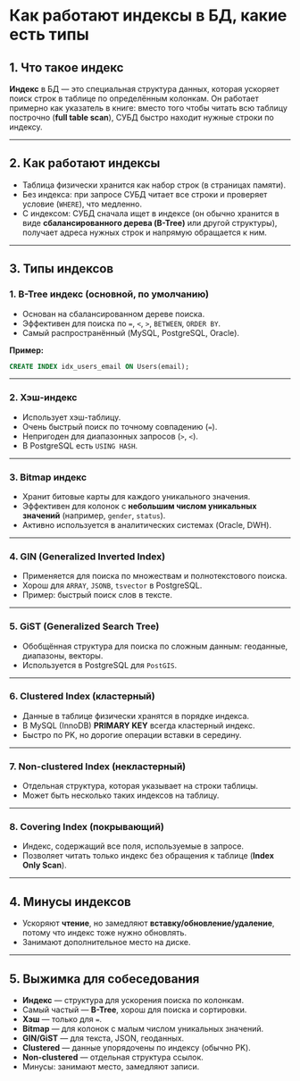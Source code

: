 # Как работают индексы в БД, какие есть типы

## 1. Что такое индекс

**Индекс** в БД — это специальная структура данных, которая ускоряет поиск строк в таблице по определённым колонкам.
Он работает примерно как указатель в книге: вместо того чтобы читать всю таблицу построчно (**full table scan**), СУБД быстро находит нужные строки по индексу.

---

## 2. Как работают индексы

* Таблица физически хранится как набор строк (в страницах памяти).
* Без индекса: при запросе СУБД читает все строки и проверяет условие (`WHERE`), что медленно.
* С индексом: СУБД сначала ищет в индексе (он обычно хранится в виде **сбалансированного дерева (B-Tree)** или другой структуры), получает адреса нужных строк и напрямую обращается к ним.

---

## 3. Типы индексов

### 1. **B-Tree индекс (основной, по умолчанию)**

* Основан на сбалансированном дереве поиска.
* Эффективен для поиска по `=`, `<`, `>`, `BETWEEN`, `ORDER BY`.
* Самый распространённый (MySQL, PostgreSQL, Oracle).

**Пример:**

```sql
CREATE INDEX idx_users_email ON Users(email);
```

---

### 2. **Хэш-индекс**

* Использует хэш-таблицу.
* Очень быстрый поиск по точному совпадению (`=`).
* Непригоден для диапазонных запросов (`>`, `<`).
* В PostgreSQL есть `USING HASH`.

---

### 3. **Bitmap индекс**

* Хранит битовые карты для каждого уникального значения.
* Эффективен для колонок с **небольшим числом уникальных значений** (например, `gender`, `status`).
* Активно используется в аналитических системах (Oracle, DWH).

---

### 4. **GIN (Generalized Inverted Index)**

* Применяется для поиска по множествам и полнотекстового поиска.
* Хорош для `ARRAY`, `JSONB`, `tsvector` в PostgreSQL.
* Пример: быстрый поиск слов в тексте.

---

### 5. **GiST (Generalized Search Tree)**

* Обобщённая структура для поиска по сложным данным: геоданные, диапазоны, векторы.
* Используется в PostgreSQL для `PostGIS`.

---

### 6. **Clustered Index (кластерный)**

* Данные в таблице физически хранятся в порядке индекса.
* В MySQL (InnoDB) **PRIMARY KEY** всегда кластерный индекс.
* Быстро по PK, но дорогие операции вставки в середину.

---

### 7. **Non-clustered Index (некластерный)**

* Отдельная структура, которая указывает на строки таблицы.
* Может быть несколько таких индексов на таблицу.

---

### 8. **Covering Index (покрывающий)**

* Индекс, содержащий все поля, используемые в запросе.
* Позволяет читать только индекс без обращения к таблице (**Index Only Scan**).

---

## 4. Минусы индексов

* Ускоряют **чтение**, но замедляют **вставку/обновление/удаление**, потому что индекс тоже нужно обновлять.
* Занимают дополнительное место на диске.

---

## 5. Выжимка для собеседования

* **Индекс** — структура для ускорения поиска по колонкам.
* Самый частый — **B-Tree**, хорош для поиска и сортировки.
* **Хэш** — только для `=`.
* **Bitmap** — для колонок с малым числом уникальных значений.
* **GIN/GiST** — для текста, JSON, геоданных.
* **Clustered** — данные упорядочены по индексу (обычно PK).
* **Non-clustered** — отдельная структура ссылок.
* Минусы: занимают место, замедляют записи.
